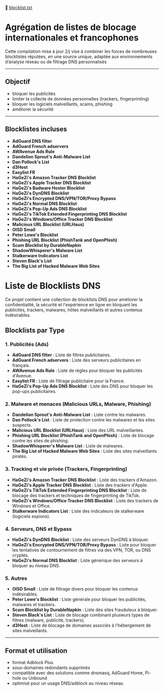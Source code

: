 🔗 [blocklist.txt](https://raw.githubusercontent.com/PbDNS/Blocklists/refs/heads/main/blocklist.txt)

# Agrégation de listes de blocage internationales et francophones

Cette compilation mise à jour 2/j vise à combiner les forces de nombreuses blocklistes réputées, en une source unique, adaptée aux environnements d’analyse réseau ou de filtrage DNS personnalisés

---

## Objectif

- bloquer les publicités
- limiter la collecte de données personnelles (trackers, fingerprinting)
- bloquer les logiciels malveillants, scams, phishing
- améliorer la sécurité

---

## Blocklistes incluses

- **AdGuard DNS filter**
- **AdGuard French adservers**
- **AWAvenue Ads Rule**
- **Dandelion Sprout's Anti-Malware List**
- **Dan Pollock's List**
- **d3Host**
- **Easylist FR**
- **HaGeZi's Amazon Tracker DNS Blocklist**
- **HaGeZi's Apple Tracker DNS Blocklist**
- **HaGeZi's Badware Hoster Blocklist**
- **HaGeZi's DynDNS Blocklist**
- **HaGeZi's Encrypted DNS/VPN/TOR/Proxy Bypass**
- **HaGeZi's Normal DNS Blocklist**
- **HaGeZi's Pop-Up Ads DNS Blocklist**
- **HaGeZi's TikTok Extended Fingerprinting DNS Blocklist**
- **HaGeZi's Windows/Office Tracker DNS Blocklist**
- **Malicious URL Blocklist (URLHaus)**
- **OISD Small**
- **Peter Lowe's Blocklist**
- **Phishing URL Blocklist (PhishTank and OpenPhish)**
- **Scam Blocklist by DurableNapkin**
- **ShadowWhisperer's Malware List**
- **Stalkerware Indicators List**
- **Steven Black's List**
- **The Big List of Hacked Malware Web Sites**
# Liste de Blocklists DNS

Ce projet contient une collection de blocklists DNS pour améliorer la confidentialité, la sécurité et l'expérience en ligne en bloquant les publicités, trackers, malwares, hôtes malveillants et autres contenus indésirables.

## Blocklists par Type

### 1. **Publicités (Ads)**
- **AdGuard DNS filter** : Liste de filtres publicitaires.
- **AdGuard French adservers** : Liste des serveurs publicitaires en français.
- **AWAvenue Ads Rule** : Liste de règles pour bloquer les publicités d'Avenue.
- **Easylist FR** : Liste de filtrage publicitaire pour la France.
- **HaGeZi's Pop-Up Ads DNS Blocklist** : Liste des DNS pour bloquer les pop-ups publicitaires.

### 2. **Malware et menaces (Malicious URLs, Malware, Phishing)**
- **Dandelion Sprout's Anti-Malware List** : Liste contre les malwares.
- **Dan Pollock's List** : Liste de protection contre les malwares et les sites suspects.
- **Malicious URL Blocklist (URLHaus)** : Liste des URL malveillantes.
- **Phishing URL Blocklist (PhishTank and OpenPhish)** : Liste de blocage contre les sites de phishing.
- **ShadowWhisperer's Malware List** : Liste de malwares.
- **The Big List of Hacked Malware Web Sites** : Liste des sites malveillants piratés.

### 3. **Tracking et vie privée (Trackers, Fingerprinting)**
- **HaGeZi's Amazon Tracker DNS Blocklist** : Liste des trackers d'Amazon.
- **HaGeZi's Apple Tracker DNS Blocklist** : Liste des trackers d'Apple.
- **HaGeZi's TikTok Extended Fingerprinting DNS Blocklist** : Liste de blocage des trackers et techniques de fingerprinting de TikTok.
- **HaGeZi's Windows/Office Tracker DNS Blocklist** : Liste des trackers de Windows et Office.
- **Stalkerware Indicators List** : Liste des indicateurs de stalkerware (logiciels espions).

### 4. **Serveurs, DNS et Bypass**
- **HaGeZi's DynDNS Blocklist** : Liste des serveurs DynDNS à bloquer.
- **HaGeZi's Encrypted DNS/VPN/TOR/Proxy Bypass** : Liste pour bloquer les tentatives de contournement de filtres via des VPN, TOR, ou DNS cryptés.
- **HaGeZi's Normal DNS Blocklist** : Liste générique des serveurs à bloquer au niveau DNS.

### 5. **Autres**
- **OISD Small** : Liste de filtrage divers pour bloquer les contenus indésirables.
- **Peter Lowe's Blocklist** : Liste générale pour bloquer les publicités, malwares et trackers.
- **Scam Blocklist by DurableNapkin** : Liste des sites frauduleux à bloquer.
- **Steven Black's List** : Liste de blocage combinant plusieurs types de filtres (malware, publicité, trackers).
- **d3Host** : Liste de blocage de domaines associés à l'hébergement de sites malveillants.

---

## Format et utilisation

- format Adblock Plus
- sous-domaines redondants supprimés
- compatible avec des solutions comme dnsmasq, AdGuard Home, Pi-hole ou Unbound
- optimisé pour un usage DNS/adblock au niveau réseau
